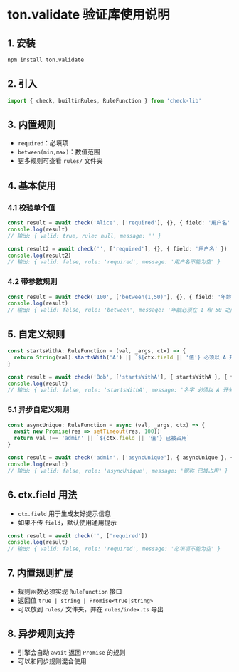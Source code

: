 # ton.validate 验证库使用说明

## 1. 安装

```bash
npm install ton.validate
```

## 2. 引入

```ts
import { check, builtinRules, RuleFunction } from 'check-lib'
```

## 3. 内置规则

- `required`：必填项
- `between(min,max)`：数值范围
- 更多规则可查看 `rules/` 文件夹

## 4. 基本使用

### 4.1 校验单个值

```ts
const result = await check('Alice', ['required'], {}, { field: '用户名' })
console.log(result)
// 输出: { valid: true, rule: null, message: '' }
```

```ts
const result2 = await check('', ['required'], {}, { field: '用户名' })
console.log(result2)
// 输出: { valid: false, rule: 'required', message: '用户名不能为空' }
```

### 4.2 带参数规则

```ts
const result = await check('100', ['between(1,50)'], {}, { field: '年龄' })
console.log(result)
// 输出: { valid: false, rule: 'between', message: '年龄必须在 1 和 50 之间' }
```

## 5. 自定义规则

```ts
const startsWithA: RuleFunction = (val, _args, ctx) => {
  return String(val).startsWith('A') || `${ctx.field || '值'} 必须以 A 开头`
}

const result = await check('Bob', ['startsWithA'], { startsWithA }, { field: '名字' })
console.log(result)
// 输出: { valid: false, rule: 'startsWithA', message: '名字 必须以 A 开头' }
```

### 5.1 异步自定义规则

```ts
const asyncUnique: RuleFunction = async (val, _args, ctx) => {
  await new Promise(res => setTimeout(res, 100))
  return val !== 'admin' || `${ctx.field || '值'} 已被占用`
}

const result = await check('admin', ['asyncUnique'], { asyncUnique }, { field: '昵称' })
console.log(result)
// 输出: { valid: false, rule: 'asyncUnique', message: '昵称 已被占用' }
```

## 6. ctx.field 用法

- `ctx.field` 用于生成友好提示信息
- 如果不传 `field`，默认使用通用提示

```ts
const result = await check('', ['required'])
console.log(result)
// 输出: { valid: false, rule: 'required', message: '必填项不能为空' }
```

## 7. 内置规则扩展

- 规则函数必须实现 `RuleFunction` 接口
- 返回值 `true | string | Promise<true|string>`
- 可以放到 `rules/` 文件夹，并在 `rules/index.ts` 导出

## 8. 异步规则支持

- 引擎会自动 `await` 返回 `Promise` 的规则
- 可以和同步规则混合使用